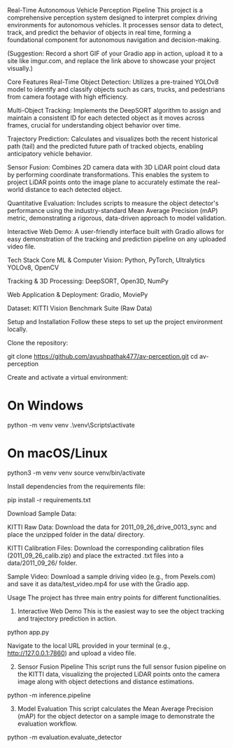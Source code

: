 Real-Time Autonomous Vehicle Perception Pipeline
This project is a comprehensive perception system designed to interpret complex driving environments for autonomous vehicles. It processes sensor data to detect, track, and predict the behavior of objects in real time, forming a foundational component for autonomous navigation and decision-making.

(Suggestion: Record a short GIF of your Gradio app in action, upload it to a site like imgur.com, and replace the link above to showcase your project visually.)

Core Features
Real-Time Object Detection: Utilizes a pre-trained YOLOv8 model to identify and classify objects such as cars, trucks, and pedestrians from camera footage with high efficiency.

Multi-Object Tracking: Implements the DeepSORT algorithm to assign and maintain a consistent ID for each detected object as it moves across frames, crucial for understanding object behavior over time.

Trajectory Prediction: Calculates and visualizes both the recent historical path (tail) and the predicted future path of tracked objects, enabling anticipatory vehicle behavior.

Sensor Fusion: Combines 2D camera data with 3D LiDAR point cloud data by performing coordinate transformations. This enables the system to project LiDAR points onto the image plane to accurately estimate the real-world distance to each detected object.

Quantitative Evaluation: Includes scripts to measure the object detector's performance using the industry-standard Mean Average Precision (mAP) metric, demonstrating a rigorous, data-driven approach to model validation.

Interactive Web Demo: A user-friendly interface built with Gradio allows for easy demonstration of the tracking and prediction pipeline on any uploaded video file.

Tech Stack
Core ML & Computer Vision: Python, PyTorch, Ultralytics YOLOv8, OpenCV

Tracking & 3D Processing: DeepSORT, Open3D, NumPy

Web Application & Deployment: Gradio, MoviePy

Dataset: KITTI Vision Benchmark Suite (Raw Data)

Setup and Installation
Follow these steps to set up the project environment locally.

Clone the repository:

git clone https://github.com/ayushpathak477/av-perception.git
cd av-perception

Create and activate a virtual environment:

# On Windows
python -m venv venv
.\venv\Scripts\activate

# On macOS/Linux
python3 -m venv venv
source venv/bin/activate

Install dependencies from the requirements file:

pip install -r requirements.txt

Download Sample Data:

KITTI Raw Data: Download the data for 2011_09_26_drive_0013_sync and place the unzipped folder in the data/ directory.

KITTI Calibration Files: Download the corresponding calibration files (2011_09_26_calib.zip) and place the extracted .txt files into a data/2011_09_26/ folder.

Sample Video: Download a sample driving video (e.g., from Pexels.com) and save it as data/test_video.mp4 for use with the Gradio app.

Usage
The project has three main entry points for different functionalities.

1. Interactive Web Demo
This is the easiest way to see the object tracking and trajectory prediction in action.

python app.py

Navigate to the local URL provided in your terminal (e.g., http://127.0.0.1:7860) and upload a video file.

2. Sensor Fusion Pipeline
This script runs the full sensor fusion pipeline on the KITTI data, visualizing the projected LiDAR points onto the camera image along with object detections and distance estimations.

python -m inference.pipeline

3. Model Evaluation
This script calculates the Mean Average Precision (mAP) for the object detector on a sample image to demonstrate the evaluation workflow.

python -m evaluation.evaluate_detector
